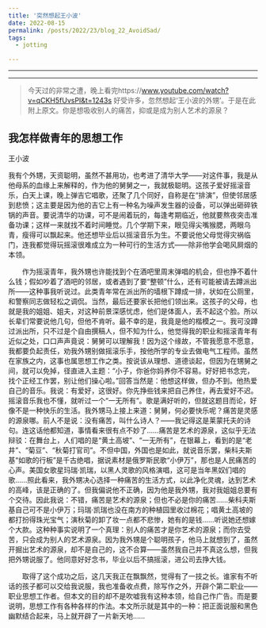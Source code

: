 ```yaml
---
title: '突然想起王小波'
date: 2022-08-15
permalink: /posts/2022/23/blog_22_AvoidSad/
tags:
  - jotting

---
```


---

---



> 今天过的非常之遭，晚上看完https://www.youtube.com/watch?v=qCKH5fUvsPI&t=1243s 好受许多，忽然想起‘王小波的外甥’。于是在此附上原文。你是想吸收别人的痛苦，抑或是成为别人艺术的源泉？
> 

## 我怎样做青年的思想工作

王小波

​		我有个外甥，天资聪明，虽然不甚用功，也考进了清华大学——对这件事，我是从他母系的血缘上来解释的，作为他的舅舅之一，我就极聪明。这孩子爱好摇滚音乐，白天上课，晚上弹吉它唱歌，还聚了几个同好，自称是在“排演”，但使邻居感到悲愤；这主要是因为他的吉它上有一种名为噪声发生器的设备，可以弹出砸碎铁锅的声音。要说清华的功课，可不是闹着玩的，每逢考期临近，他就要熬夜突击准备功课；这样一来就找不着时间睡觉。几个学期下来，眼见得尖嘴猴腮，两眼乌青，瘦得可以飘起来。他还想毕业后以摇滚音乐为生。不要说他父母觉得灾祸临门，连我都觉得玩摇滚很难成立为一种可行的生活方式——除非他学会喝风屙烟的本领。 

　　作为摇滚青年，我外甥也许能找到个在酒吧里周末弹唱的机会，但也挣不着什么钱；假如吵着了酒吧的邻居，或者遇到了要“整顿”什么，还有可能被请去蹲派出所——这种事我听说过。此类青年常在派出所的墙根下蹲成一排，状如在公厕里，和警察同志做轻松之调侃。当然，最后还要家长把他们领出来。这孩子的父母，也就是我的姐姐、姐夫，对这种前景深感忧虑，他们是体面人，丢不起这个脸。所以长辈们常要说他几句，但他不肯听。最不幸的是，我竟是他的楷模之一。我可没蹲过派出所，只不过是个自由撰稿人，但不知为什么，他觉得我的职业和摇滚青年有近似之处，口口声声竟说：舅舅可以理解我！因为这个缘故，不管我愿意不愿意，我都要负起责任，劝我外甥别做摇滚乐手，按他所学的专业去做电气工程师。虽然在家族之内，这事也属思想工作之类。按说该从理想、道德谈起，但因为在甥舅之间，就可以免掉，径直进入主题：“小子，你爸你妈养你不容易。好好把书念完，找个正经工作罢，别让他们操心啦。”回答当然是：他想这样做，但办不到。他热爱自己的音乐。我说：有爱好，这很好。你先挣些钱来把自己养住，再去爱好不迟。摇滚音乐我也不懂，就听过一个“一无所有”。歌是满好听的，但就这题目而论，好像不是一种快乐的生活。我外甥马上接上来道：舅舅，何必要快乐呢？痛苦是灵感的源泉哪。前人不是说：没有痛苦，叫什么诗人？——我记得这是莱蒙托夫的诗句。连这话他都知道，事情看来很有点不妙了……痛苦是艺术的源泉，这似乎无法辩驳：在舞台上，人们唱的是“黄土高坡”、“一无所有”，在银幕上，看到的是“老井”、“菊豆”、“秋菊打官司”。不但中国，外国也是如此，就说音乐罢，柴科夫斯基“如歌的行板”是千古绝唱，据说素材是俄罗斯民歌“小伊万”，那也是人民痛苦的心声。美国女歌星玛瑞·凯瑞，以黑人灵歌的风格演唱，这可是当年黑奴们唱的歌……照此看来，我外甥决心选择一种痛苦的生活方式，以此净化灵魂，达到艺术的高峰，该是正确的了。但我偏说他不正确，因为他是我外甥，我对我姐姐总要有个交待。因此我说：不错，痛苦是艺术的源泉；但也不必是你的痛苦……柴科夫斯基自己可不是小伊万；玛瑞·凯瑞也没在南方的种植园里收过棉花；唱黄土高坡的都打扮得珠光宝气；演秋菊的卸了妆一点都不悲惨，她有的是钱……听说她还想嫁个大款。这种种事实说明了一个真理：别人的痛苦才是你艺术的源泉；而你去受苦，只会成为别人的艺术源泉。因为我外甥是个聪明孩子，他马上就想到了，虽然开掘出艺术的源泉，却不是自己的，这不合算——虽然我自己并不真这么想，但我把外甥说服了。他同意好好念书，毕业以后不搞摇滚，进公司去挣大钱。 

　　取得了这个成功之后，这几天我正在飘飘然，觉得有了一技之长。谁家有不听话的孩子都可以交给我说服，我也准备收点费，除写作之外，开辟个第二职业——职业思想工作者。但本文的目的却不是吹嘘我有这种本领，给自己作广告。而是要说明，思想工作有各种各样的作法。本文所示就是其中的一种：把正面说服和黑色幽默结合起来，马上就开辟了一片新天地……